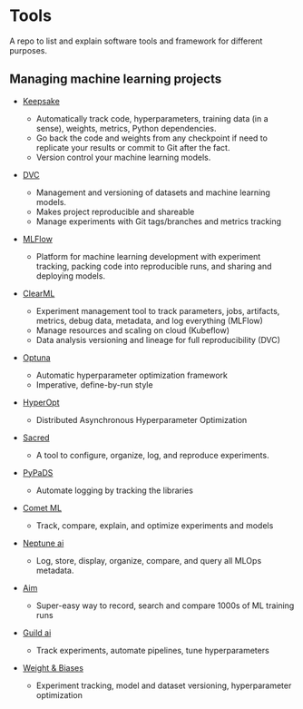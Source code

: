 # Tools

A repo to list and explain software tools and framework for different purposes.

## Managing machine learning projects
- [Keepsake](https://github.com/replicate/keepsake) 
   - Automatically track code, hyperparameters, training data (in a sense), weights, metrics, Python dependencies.
   - Go back the code and weights from any checkpoint if need to replicate your results or commit to Git after the fact.
   - Version control your machine learning models.

- [DVC](https://github.com/iterative/dvc)
   - Management and versioning of datasets and machine learning models. 
   - Makes project reproducible and shareable
   - Manage experiments with Git tags/branches and metrics tracking

- [MLFlow](https://github.com/mlflow/mlflow)
   - Platform for machine learning development with experiment tracking, packing code into reproducible runs, and sharing and deploying models.

- [ClearML](https://clear.ml/)
   - Experiment management tool to track parameters, jobs, artifacts, metrics, debug data, metadata, and log everything (MLFlow)
   - Manage resources and scaling on cloud (Kubeflow)
   - Data analysis versioning and lineage for full reproducibility (DVC)

- [Optuna](https://optuna.readthedocs.io/en/stable/index.html)
   - Automatic hyperparameter optimization framework
   - Imperative, define-by-run style

- [HyperOpt](https://hyperopt.github.io/hyperopt/)
   - Distributed Asynchronous Hyperparameter Optimization

- [Sacred](https://github.com/IDSIA/sacred)
   - A tool to configure, organize, log, and reproduce experiments.

- [PyPaDS](https://pypads.readthedocs.io/en/latest/)
   - Automate logging by tracking the libraries
 
- [Comet ML](https://www.comet.ml/site/)
   - Track, compare, explain, and optimize experiments and models

- [Neptune ai](https://neptune.ai/)
   - Log, store, display, organize, compare, and query all MLOps metadata.

- [Aim](https://github.com/aimhubio/aim)
   - Super-easy way to record, search and compare 1000s of ML training runs

- [Guild ai](https://guild.ai/)
   - Track experiments, automate pipelines, tune hyperparameters

- [Weight & Biases](https://wandb.ai/site)
   - Experiment tracking, model and dataset versioning, hyperparameter optimization
